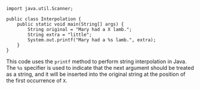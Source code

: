 ```
import java.util.Scanner;

public class Interpolation {
    public static void main(String[] args) {
        String original = "Mary had a X lamb.";
        String extra = "little";
        System.out.printf("Mary had a %s lamb.", extra);
    }
}
```
This code uses the `printf` method to perform string interpolation in Java. The `%s` specifier is used to indicate that the next argument should be treated as a string, and it will be inserted into the original string at the position of the first occurrence of `X`.
